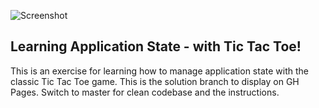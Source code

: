 ![Screenshot](/../screenshots/images/ttt-image.png?raw=true)

## Learning Application State - with Tic Tac Toe!

This is an exercise for learning how to manage application state with the classic
Tic Tac Toe game. This is the solution branch to display on GH Pages.  Switch to master for
clean codebase and the instructions.
